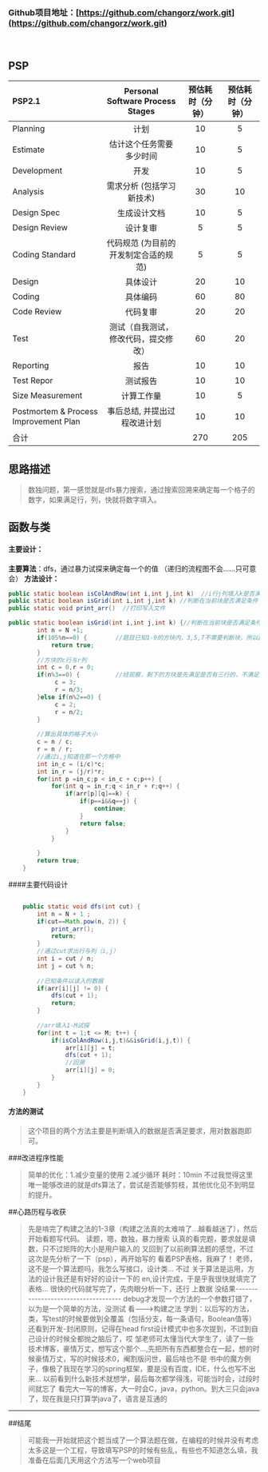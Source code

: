 ### Github项目地址：[https://github.com/changorz/work.git](https://github.com/changorz/work.git)
<br>

## PSP
| PSP2.1            | Personal Software Process Stages | 预估耗时（分钟） | 预估耗时（分钟） |
| :-----------------| :-------------------------------:|:----------------:|:----------------:|
|Planning           | 计划                             | 10              | 5              |
|Estimate           | 估计这个任务需要多少时间         | 10              | 5              |
|Development        | 开发                             | 10              | 5              |
|Analysis           | 需求分析 (包括学习新技术)        | 30              | 10              |
|Design Spec        | 生成设计文档                     | 10              | 5              |
|Design Review      | 设计复审                         | 5              | 5              |
|Coding Standard    | 代码规范 (为目前的开发制定合适的规范)| 5          | 5              |
|Design             | 具体设计                         | 20              | 10              |
|Coding             | 具体编码                         | 60              | 80              |
|Code Review        | 代码复审                         | 20              | 20              |
|Test               | 测试（自我测试，修改代码，提交修改）| 60             | 20              |
|Reporting          | 报告                             | 10              | 10              |
|Test Repor         | 测试报告                         | 10              | 10              |
|Size Measurement   | 计算工作量                       | 10              | 5              |
|Postmortem & Process Improvement Plan| 事后总结, 并提出过程改进计划 | 10| 10              |
|合计               |                                  |    270          |205              |


## 思路描述
> 数独问题，第一感觉就是dfs暴力搜索，通过搜索回溯来确定每一个格子的数字，如果满足行，列，快就将数字填入。
  
## 函数与类
#### 主要设计： 
**主要算法**：dfs，通过暴力试探来确定每一个的值
（递归的流程图不会......只可意会）
**方法设计：**
```java
public static boolean isColAndRow(int i,int j,int k)  //i行j列填入k是否满足条件（仅判断行与列）
public static boolean isGrid(int i,int j,int k) //判断在当前块是否满足条件
public static void print_arr()  //打印写入文件
```
```java
public static boolean isGrid(int i,int j,int k) {//判断在当前块是否满足条件
		int n = N +1;
		if(105%n==0) {        //题目已知1-9的方块内，3,5,7不需要判断块，所以直接返回true
			return true;
		}
		//方块的c行与r列
		int c = 0,r = 0;
		if(n%3==0) {          //经观察，剩下的方块是先满足是否有三行的，不满足就是两行
			 c = 3;
			 r = n/3;
		}else if(n%2==0) {
			 c = 2;
			 r = n/2;
		}
		
		//算出具体的格子大小
		c = n / c;
		r = n / r;
		//通过i,j知道在那一个方格中
		int in_c = (i/c)*c;
		int in_r = (j/r)*r;
		for(int p =in_c;p < in_c + c;p++) {
			for(int q = in_r;q < in_r + r;q++) {
				if(arr[p][q]==k) {
					if(p==i&&q==j) {
						continue;
					}
					return false;
				}
			}
			
		}
		return true;
	}

```

####主要代码设计
```java

	public static void dfs(int cut) {
		int n = N + 1 ;
		if(cut==Math.pow(n, 2)) {
			print_arr();
			return;
		}
		//通过cut求出行与列（i,j）
		int i = cut / n;
		int j = cut % n;
		
		//已知条件以读入的数据
		if(arr[i][j] != 0) {
			dfs(cut + 1);
			return;
		}
		
		//arr填入1-M试探
		for(int t = 1;t <= M; t++) {
			if(isColAndRow(i,j,t)&&isGrid(i,j,t)) {
				arr[i][j] = t;
				dfs(cut + 1);
				//回溯
				arr[i][j] = 0;
			}
		}
	}

```
#### 方法的测试
> 这个项目的两个方法主要是判断填入的数据是否满足要求，用对数器跑即可。

###改进程序性能
> 简单的优化：1.减少变量的使用 2.减少循环      耗时：10min
> 不过我觉得这里唯一能够改进的就是dfs算法了，尝试是否能够剪枝，其他优化见不到明显的提升。

##心路历程与收获
> 先是啃完了构建之法的1-3章（构建之法真的太难啃了...越看越迷了），然后开始看题写代码。
> 读题，嗯，数独，暴力搜索
> 认真的看完题，要求就是填数，只不过矩阵的大小是用户输入的
> 又回到了以前刷算法题的感觉，不过这次是先分析了一下（psp），再开始写的
> 看着PSP表格，我麻了！
> 老师，这不是一个算法题吗，我怎么写接口，设计类...
> 不过 关于算法是运用，方法的设计我还是有好好的设计一下的
> en,设计完成，于是乎我很快就填完了表格...
> 很快的代码就写完了，先肉眼分析一下，还行
> 上数据
> 没结果------------------------------------
> debug才发现一个方法的一个参数打错了，
> 以为是一个简单的方法，没测试
> 看--->构建之法
> 学到：以后写的方法，类，写test的时候要做到全覆盖（包括分支，每一条语句，Boolean值等）
> 还看到开发-封闭原则，记得在head first设计模式中也多次提到，不过到自己设计的时候全都抛之脑后了，哎
> 邹老师可太懂当代大学生了，读了一些技术博客，豪情万丈，想写这个那个...,先把所有东西都整合在一起，想的时候豪情万丈，写的时候技术0，阉割版问世，最后啥也不是
> 书中的魔方例子，像极了我现在学习的spring框架，要是没有百度，IDE，什么也写不出来...
> 以前看到什么新技术就想学，最后每次都学得浅，可能当时会，过段时间就忘了
> 看完大一写的博客，大一时会C，java，python。到大三只会java了，现在我是只打算学java了，语言是互通的

-----------------------------------------------------------------------
##结尾
> 可能我一开始就把这个题当成了一个算法题在做，在编程的时候并没有考虑太多这是一个工程，导致填写PSP的时候有些乱，有些也不知道怎么填，我准备在后面几天用这个方法写一个web项目

